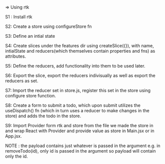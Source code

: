 => Using rtk 

S1 : Install rtk

S2: Create a store using configureStore fn

S3: Define an intial state

S4: Create slices under the features dir using createSlice({}), with name, intialState and reducers(which themselves contain properties and fns) as attributes.

S5: Define the reducers, add functionality into them to be used later.

S6: Export the slice, export the reducers indivisually as well as export the reducers as set.

S7: Import the reducer set in store.js, register this set in the store using configure store function.

S8: Create a form to submit a todo, which upon submit utilizes the useDispatch() fn (which in turn uses a reducer to make changes in the store) and adds the todo in the store.

S9: Import Provider form rtk and store from the file we made the store in and wrap React with Provider and provide value as store in Main.jsx or in App.jsx.



NOTE : the payload contains just whatever is passed in the argument e.g. in removeTodo(id), only id is passed in the argument so payload will contain only the id.















